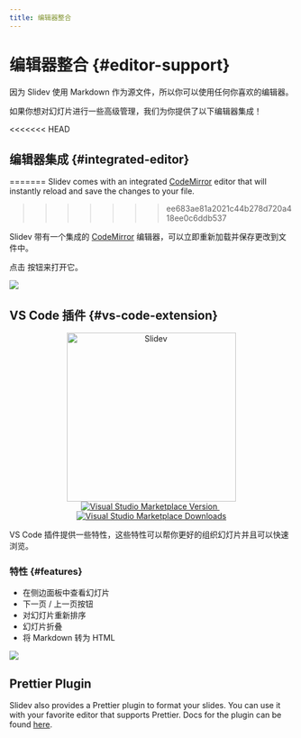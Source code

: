 ```yaml
---
title: 编辑器整合
---
```


# 编辑器整合 {#editor-support}

因为 Slidev 使用 Markdown 作为源文件，所以你可以使用任何你喜欢的编辑器。

如果你想对幻灯片进行一些高级管理，我们为你提供了以下编辑器集成！

<<<<<<< HEAD
## 编辑器集成 {#integrated-editor}
=======
Slidev comes with an integrated [CodeMirror](https://codemirror.net/) editor that will instantly reload and save the changes to your file.
>>>>>>> ee683ae81a2021c44b278d720a418ee0c6ddb537

Slidev 带有一个集成的 [CodeMirror](https://codemirror.net/) 编辑器，可以立即重新加载并保存更改到文件中。

点击 <carbon-edit class="inline-icon-btn"/> 按钮来打开它。

![](/screenshots/integrated-editor.png)

## VS Code 插件 {#vs-code-extension}

<p align="center">
    <a href="https://github.com/slidevjs/slidev" target="_blank">
        <img src="https://cdn.jsdelivr.net/gh/slidevjs/slidev/assets/logo-for-vscode.png" alt="Slidev" width="300"/>
    </a>
    <br>
    <a href="https://marketplace.visualstudio.com/items?itemName=antfu.slidev" target="__blank">
        <img src="https://img.shields.io/visual-studio-marketplace/v/antfu.slidev.svg?color=4EC5D4&amp;label=VS%20Code%20Marketplace&logo=visual-studio-code" alt="Visual Studio Marketplace Version" />
    </a>
    &nbsp;
    <a href="https://marketplace.visualstudio.com/items?itemName=antfu.slidev" target="__blank">
        <img src="https://img.shields.io/visual-studio-marketplace/d/antfu.slidev.svg?color=2B90B6" alt="Visual Studio Marketplace Downloads" />
    </a>
</p>

VS Code 插件提供一些特性，这些特性可以帮你更好的组织幻灯片并且可以快速浏览。

### 特性 {#features}

- 在侧边面板中查看幻灯片
- 下一页 / 上一页按钮
- 对幻灯片重新排序
- 幻灯片折叠
- 将 Markdown 转为 HTML

![](https://user-images.githubusercontent.com/11247099/116809994-cc2caa00-ab73-11eb-879f-60585747c3c9.png)

<TheTweet id="1395333405345148930" />

## Prettier Plugin

Slidev also provides a Prettier plugin to format your slides. You can use it with your favorite editor that supports Prettier. Docs for the plugin can be found [here](https://github.com/slidevjs/prettier-plugin).
